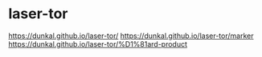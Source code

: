 # laser-tor
https://dunkal.github.io/laser-tor/
https://dunkal.github.io/laser-tor/marker
https://dunkal.github.io/laser-tor/%D1%81ard-product
